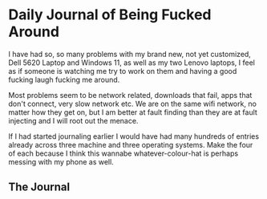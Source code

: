# Daily Journal of Being Fucked Around

I have had so, so many problems with my brand new, not yet customized, Dell 5620 Laptop and Windows 11, as well as my two Lenovo laptops, I feel as if someone is watching me try to work on them and having a good fucking laugh fucking me around. 

Most problems seem to be network related, downloads that fail, apps that don't connect, very slow network etc. We are on the same wifi network, no matter how they get on, but I am better at fault finding than they are at fault injecting and I will root out the menace.

If I had started journaling earlier I would have had many hundreds of entries already across three machine and three operating systems. Make the four of each because I think this wannabe whatever-colour-hat is perhaps messing with my phone as well. 

## The Journal



